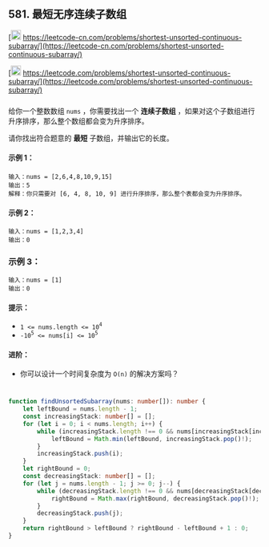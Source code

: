 ## 581. 最短无序连续子数组

[<img src="https://static.leetcode-cn.com/cn-mono-assets/production/assets/logo-dark-cn.c42314a8.svg" height="20" /> https://leetcode-cn.com/problems/shortest-unsorted-continuous-subarray/](https://leetcode-cn.com/problems/shortest-unsorted-continuous-subarray/)

[<img src="https://assets.leetcode.com/static_assets/public/webpack_bundles/images/logo-dark.e99485d9b.svg" height="20"/> https://leetcode.com/problems/shortest-unsorted-continuous-subarray/](https://leetcode.com/problems/shortest-unsorted-continuous-subarray/)

###

给你一个整数数组 `nums` ，你需要找出一个 **连续子数组** ，如果对这个子数组进行升序排序，那么整个数组都会变为升序排序。

请你找出符合题意的 **最短** 子数组，并输出它的长度。

#### 示例 1：

```
输入：nums = [2,6,4,8,10,9,15]
输出：5
解释：你只需要对 [6, 4, 8, 10, 9] 进行升序排序，那么整个表都会变为升序排序。
```

#### 示例 2：

```
输入：nums = [1,2,3,4]
输出：0
```

### 示例 3：

```
输入：nums = [1]
输出：0
```

#### 提示：

-   `1 <= nums.length <= 10`<sup>`4`</sup>
-   `-10`<sup>`5`</sup>` <= nums[i] <= 10`<sup>`5`</sup>

#### 进阶：

-   你可以设计一个时间复杂度为 `O(n)` 的解决方案吗？

#

```ts
function findUnsortedSubarray(nums: number[]): number {
    let leftBound = nums.length - 1;
    const increasingStack: number[] = [];
    for (let i = 0; i < nums.length; i++) {
        while (increasingStack.length !== 0 && nums[increasingStack[increasingStack.length - 1]] > nums[i]) {
            leftBound = Math.min(leftBound, increasingStack.pop()!);
        }
        increasingStack.push(i);
    }
    let rightBound = 0;
    const decreasingStack: number[] = [];
    for (let j = nums.length - 1; j >= 0; j--) {
        while (decreasingStack.length !== 0 && nums[decreasingStack[decreasingStack.length - 1]] < nums[j]) {
            rightBound = Math.max(rightBound, decreasingStack.pop()!);
        }
        decreasingStack.push(j);
    }
    return rightBound > leftBound ? rightBound - leftBound + 1 : 0;
}
```
